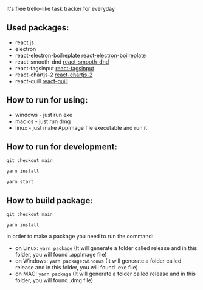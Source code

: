 It's free trello-like task tracker for everyday

## Used packages:

- react js
- electron
- react-electron-boilreplate [react-electron-boilreplate](https://github.com/electron-react-boilerplate/electron-react-boilerplate)
- react-smooth-dnd [react-smooth-dnd](https://github.com/kutlugsahin/react-smooth-dnd)
- react-tagsinput [react-tagsinput](https://github.com/olahol/react-tagsinput)
- react-chartjs-2 [react-chartjs-2](https://github.com/reactchartjs/react-chartjs-2)
- react-quill [react-quill](https://github.com/zenoamaro/react-quill)

## How to run for using:

 - windows - just run exe
 - mac os - just run dmg
 - linux - just make AppImage file executable and run it

## How to run for development:

`git checkout main`

`yarn install`

`yarn start`

## How to build package:

`git checkout main`

`yarn install`

In order to make a package you need to run the command:
 - on Linux: `yarn package` (It will generate a folder called release and in this folder, you will found .appImage file)
 - on Windows: `yarn package:windows` (It will generate a folder called release and in this folder, you will found .exe file)
 - on MAC: `yarn package` (It will generate a folder called release and in this folder, you will found .dmg file)